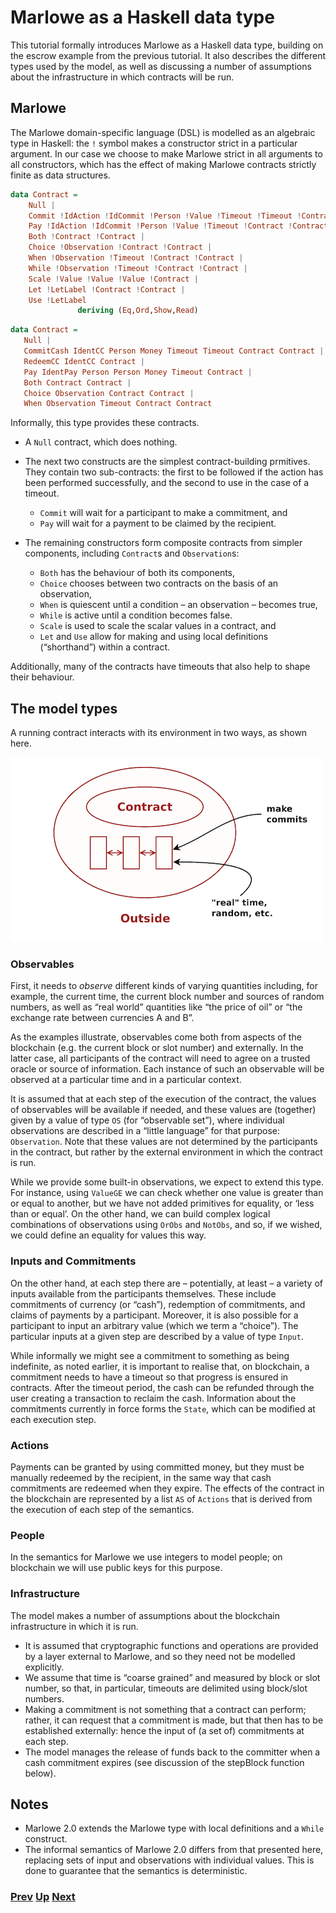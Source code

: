 # Marlowe as a Haskell data type

This tutorial formally introduces Marlowe as a Haskell data type, building on the escrow example from the previous tutorial. It also describes the different types used by the model, as well as discussing a number of assumptions about the infrastructure in which contracts will be run.

## Marlowe

The Marlowe domain-specific language (DSL) is modelled as an algebraic type in Haskell: the `!` symbol makes a constructor strict in a particular argument. In our case we choose to make Marlowe strict in all arguments to all constructors, which has the effect of making Marlowe contracts strictly finite as data structures. 

```haskell
data Contract =
    Null |
    Commit !IdAction !IdCommit !Person !Value !Timeout !Timeout !Contract !Contract |
    Pay !IdAction !IdCommit !Person !Value !Timeout !Contract !Contract |
    Both !Contract !Contract |
    Choice !Observation !Contract !Contract |
    When !Observation !Timeout !Contract !Contract |
    While !Observation !Timeout !Contract !Contract |
    Scale !Value !Value !Value !Contract |
    Let !LetLabel !Contract !Contract |
    Use !LetLabel
               deriving (Eq,Ord,Show,Read)
```

```haskell
data Contract =
   Null |
   CommitCash IdentCC Person Money Timeout Timeout Contract Contract |
   RedeemCC IdentCC Contract |
   Pay IdentPay Person Person Money Timeout Contract |
   Both Contract Contract |
   Choice Observation Contract Contract |
   When Observation Timeout Contract Contract
```

Informally, this type provides these contracts.
- A `Null` contract, which does nothing. 
- The next two constructs are the simplest contract-building prmitives. They contain two sub-contracts: the first to be followed if the action has been performed successfully, and the second to use in the case of a timeout.
    - `Commit` will wait for a participant to make a commitment, and 
    - `Pay` will wait for a payment to be claimed by the recipient.
 
- The remaining constructors form composite contracts from simpler components, including `Contract`s and `Observation`s: 
  - `Both` has the behaviour of both its components, 
  - `Choice` chooses between two contracts on the basis of an observation,  
  - `When` is quiescent until a condition – an observation – becomes true,
  - `While` is active until a condition becomes false.
  - `Scale` is used to scale the scalar values in a contract, and
  - `Let` and `Use` allow for making and using local definitions (“shorthand”) within a contract.

Additionally, many of the contracts have timeouts that also help to shape their behaviour. 


## The model types

A running contract interacts with its environment in two ways, as shown here.

![Environment](./pix/context.png)

### Observables 

First, it  needs to _observe_ different kinds of varying quantities including, for example, the current time, the current block number and sources of random numbers, as well as “real world” quantities like “the price of oil” or “the exchange rate between currencies A and B”. 

As the examples illustrate, observables come both from aspects of the blockchain (e.g. the current block or slot number) and externally. In the latter case, all participants of the contract will need to agree on a trusted oracle or source of information. Each instance of such an observable will be observed at a particular time and in a particular context. 

<!--We assume that the system infrastructure ensures that these values are recorded on the blockchain to allow the computation to be repeated for verification purposes.
-->
It is assumed that at each step of the execution of the contract, the values of observables will be available if needed, and these values are (together) given by a value of type `OS` (for “observable set”), where individual observations are described in a “little language” for that purpose: `Observation`. Note that these values are not determined by the participants in the contract, but rather by the external environment in which the contract is run.

While we provide some built-in observations, we expect to extend this type. For instance, using `ValueGE` we can check whether one value is greater than or equal to another, but we have not added primitives for equality, or ‘less than or equal’. On the other hand, we can build complex logical combinations of observations using `OrObs` and `NotObs`, and so, if we wished, we could define an equality for values this way.

### Inputs and Commitments 

On the other hand, at each step there are – potentially, at least – a variety of inputs available from the participants themselves. These include commitments of currency (or “cash”), redemption of commitments, and claims of payments by a participant. Moreover, it is also possible for a participant to input an arbitrary value (which we term a “choice”). The particular inputs at a given step are described by a value of type `Input`.

While informally we might see a commitment to something as being indefinite, as noted earlier, it is important to realise that, on blockchain, a commitment needs to have a timeout so that progress is ensured in contracts. After the timeout period, the cash can be refunded through the user creating a transaction to reclaim the cash. Information about the commitments currently in force forms the `State`, which can be modified at each execution step.

### Actions 

Payments can be granted by using committed money, but they must be manually redeemed by the recipient, in the same way that cash commitments are redeemed when they expire. The effects of the contract in the blockchain are represented by a list `AS` of `Actions` that is derived from the execution of each step of the semantics.

### People 

In the semantics for  Marlowe we use integers to model people; on blockchain we will use public keys for this purpose.

### Infrastructure 

The model makes a number of assumptions about the blockchain infrastructure in which it is run.
- It is assumed that cryptographic functions and operations are provided by a layer external to Marlowe, and so they need not be modelled explicitly.
- We assume that time is “coarse grained” and measured by block or slot number, so that, in particular, timeouts are delimited using block/slot numbers.
- Making a commitment is not something that a contract can perform; rather, it can request that a commitment is made, but that then has to be established externally: hence the input of (a set of) commitments at each step.
- The model manages the release of funds back to the committer when a cash commitment expires (see discussion of the stepBlock function below).
 
## Notes

- Marlowe 2.0 extends the Marlowe type with local definitions and a `While` construct.
- The informal semantics of Marlowe 2.0 differs from that presented here, replacing sets of input and observations with individual values. This is done to guarantee that the semantics is deterministic.

### [Prev](./escrow-ex.md) [Up](./README.md) [Next](./marlowe-semantics.md)